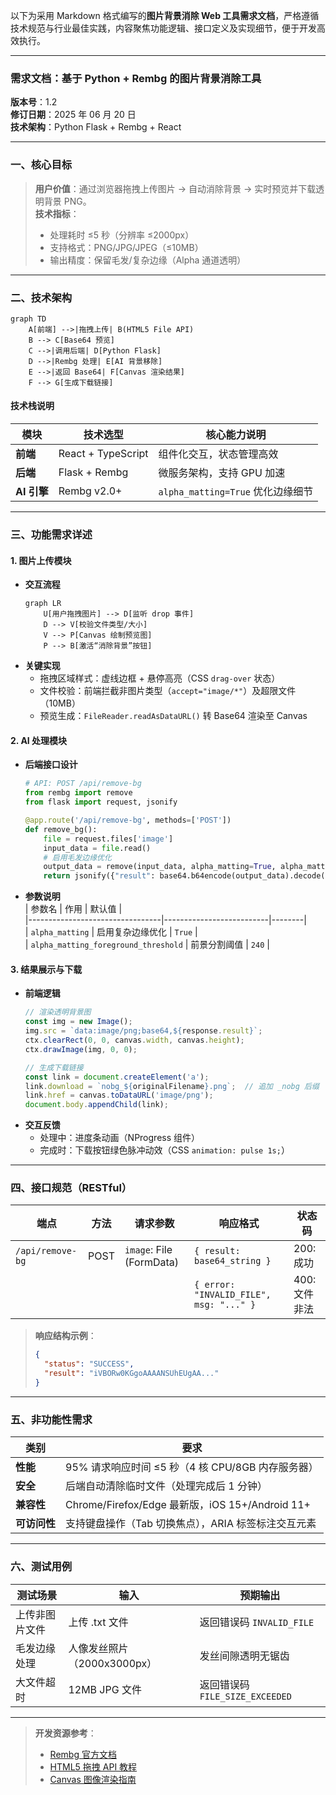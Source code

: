 以下为采用 Markdown 格式编写的**图片背景消除 Web 工具需求文档**，严格遵循技术规范与行业最佳实践，内容聚焦功能逻辑、接口定义及实现细节，便于开发高效执行。

---

### **需求文档：基于 Python + Rembg 的图片背景消除工具**  
**版本号**：1.2  
**修订日期**：2025 年 06 月 20 日  
**技术架构**：Python Flask + Rembg + React  

---

### 一、核心目标  
> **用户价值**：通过浏览器拖拽上传图片 → 自动消除背景 → 实时预览并下载透明背景 PNG。  
> **技术指标**：  
> - 处理耗时 ≤5 秒（分辨率 ≤2000px）  
> - 支持格式：PNG/JPG/JPEG（≤10MB）  
> - 输出精度：保留毛发/复杂边缘（Alpha 通道透明）  

---

### 二、技术架构  
```mermaid
graph TD
    A[前端] -->|拖拽上传| B(HTML5 File API)
    B --> C[Base64 预览]
    C -->|调用后端| D[Python Flask]
    D -->|Rembg 处理| E[AI 背景移除]
    E -->|返回 Base64| F[Canvas 渲染结果]
    F --> G[生成下载链接]
```

#### 技术栈说明  
| 模块       | 技术选型             | 核心能力说明                     |  
|------------|----------------------|----------------------------------|  
| **前端**   | React + TypeScript   | 组件化交互，状态管理高效          |  
| **后端**   | Flask + Rembg        | 微服务架构，支持 GPU 加速         |  
| **AI 引擎**| Rembg v2.0+          | `alpha_matting=True` 优化边缘细节 |  

---

### 三、功能需求详述  
#### 1. 图片上传模块  
- **交互流程**  
  ```mermaid
  graph LR
      U[用户拖拽图片] --> D[监听 drop 事件]
      D --> V[校验文件类型/大小]
      V --> P[Canvas 绘制预览图]
      P --> B[激活“消除背景”按钮]
  ```
- **关键实现**  
  - 拖拽区域样式：虚线边框 + 悬停高亮（CSS `drag-over` 状态）  
  - 文件校验：前端拦截非图片类型（`accept="image/*"`）及超限文件（10MB）  
  - 预览生成：`FileReader.readAsDataURL()` 转 Base64 渲染至 Canvas  

#### 2. AI 处理模块  
- **后端接口设计**  
  ```python
  # API: POST /api/remove-bg
  from rembg import remove
  from flask import request, jsonify
  
  @app.route('/api/remove-bg', methods=['POST'])
  def remove_bg():
      file = request.files['image']
      input_data = file.read()
      # 启用毛发边缘优化
      output_data = remove(input_data, alpha_matting=True, alpha_matting_foreground_threshold=240)
      return jsonify({"result": base64.b64encode(output_data).decode('utf-8')})
  ```
- **参数说明**  
  | 参数名                          | 作用                     | 默认值 |  
  |---------------------------------|--------------------------|--------|  
  | `alpha_matting`                 | 启用复杂边缘优化         | `True` |  
  | `alpha_matting_foreground_threshold` | 前景分割阈值             | `240`  |  

#### 3. 结果展示与下载  
- **前端逻辑**  
  ```javascript
  // 渲染透明背景图
  const img = new Image();
  img.src = `data:image/png;base64,${response.result}`;
  ctx.clearRect(0, 0, canvas.width, canvas.height);
  ctx.drawImage(img, 0, 0);
  
  // 生成下载链接
  const link = document.createElement('a');
  link.download = `nobg_${originalFilename}.png`;  // 追加 _nobg 后缀
  link.href = canvas.toDataURL('image/png');
  document.body.appendChild(link);
  ```
- **交互反馈**  
  - 处理中：进度条动画（NProgress 组件）  
  - 完成时：下载按钮绿色脉冲动效（CSS `animation: pulse 1s;`）  

---

### 四、接口规范（RESTful）  
| 端点             | 方法   | 请求参数              | 响应格式                              | 状态码         |  
|------------------|--------|-----------------------|---------------------------------------|----------------|  
| `/api/remove-bg` | POST   | `image`: File (FormData) | `{ result: base64_string }`         | 200: 成功      |  
|                  |        |                       | `{ error: "INVALID_FILE", msg: "..." }` | 400: 文件非法  |  

> **响应结构示例**：  
> ```json
> {
>   "status": "SUCCESS",
>   "result": "iVBORw0KGgoAAAANSUhEUgAA..."
> }
> ```

---

### 五、非功能性需求  
| 类别         | 要求                                                                 |  
|--------------|----------------------------------------------------------------------|  
| **性能**     | 95% 请求响应时间 ≤5 秒（4 核 CPU/8GB 内存服务器）                  |  
| **安全**     | 后端自动清除临时文件（处理完成后 1 分钟）                           |  
| **兼容性**   | Chrome/Firefox/Edge 最新版，iOS 15+/Android 11+                     |  
| **可访问性** | 支持键盘操作（Tab 切换焦点），ARIA 标签标注交互元素                |  

---

### 六、测试用例  
| 测试场景                | 输入                          | 预期输出                          |  
|-------------------------|-------------------------------|-----------------------------------|  
| 上传非图片文件          | 上传 .txt 文件                | 返回错误码 `INVALID_FILE`         |  
| 毛发边缘处理            | 人像发丝照片（2000x3000px）   | 发丝间隙透明无锯齿                |  
| 大文件超时              | 12MB JPG 文件                 | 返回错误码 `FILE_SIZE_EXCEEDED`   |  

---

> **开发资源参考**：  
> - [Rembg 官方文档](https://github.com/danielgatis/rembg)  
> - [HTML5 拖拽 API 教程](https://developer.mozilla.org/zh-CN/docs/Web/API/HTML_Drag_and_Drop_API)   
> - [Canvas 图像渲染指南](https://developer.mozilla.org/zh-CN/docs/Web/API/Canvas_API)  
